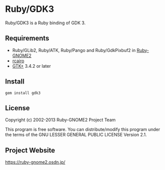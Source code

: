 # Ruby/GDK3

Ruby/GDK3 is a Ruby binding of GDK 3.

## Requirements

* Ruby/GLib2, Ruby/ATK, Ruby/Pango and Ruby/GdkPixbuf2 in
  [Ruby-GNOME2](https://ruby-gnome2.osdn.jp/)
* [rcairo](https://github.com/rcairo/rcairo)
* [GTK+](https://www.gtk.org/) 3.4.2 or later

## Install

    gem install gdk3

## License

Copyright (c) 2002-2013 Ruby-GNOME2 Project Team

This program is free software. You can distribute/modify this program
under the terms of the GNU LESSER GENERAL PUBLIC LICENSE Version 2.1.

## Project Website

https://ruby-gnome2.osdn.jp/
